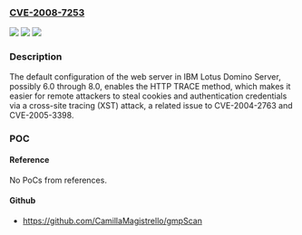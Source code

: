 ### [CVE-2008-7253](https://cve.mitre.org/cgi-bin/cvename.cgi?name=CVE-2008-7253)
![](https://img.shields.io/static/v1?label=Product&message=n%2Fa&color=blue)
![](https://img.shields.io/static/v1?label=Version&message=n%2Fa&color=blue)
![](https://img.shields.io/static/v1?label=Vulnerability&message=n%2Fa&color=brighgreen)

### Description

The default configuration of the web server in IBM Lotus Domino Server, possibly 6.0 through 8.0, enables the HTTP TRACE method, which makes it easier for remote attackers to steal cookies and authentication credentials via a cross-site tracing (XST) attack, a related issue to CVE-2004-2763 and CVE-2005-3398.

### POC

#### Reference
No PoCs from references.

#### Github
- https://github.com/CamillaMagistrello/gmpScan

